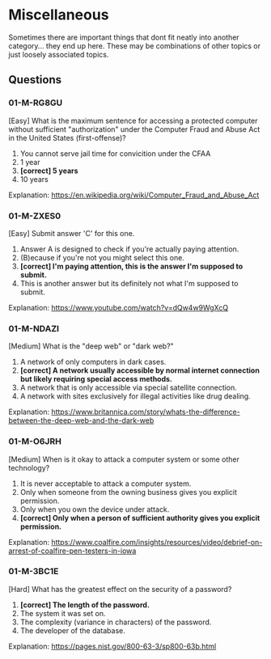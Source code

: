 # Miscellaneous
Sometimes there are important things that dont fit neatly into another category... they end up here. These may be combinations of other topics or just loosely associated topics.


## Questions
### 01-M-RG8GU
[Easy] 
What is the maximum sentence for accessing a protected computer without sufficient "authorization" under the Computer Fraud and Abuse Act in the United States (first-offense)?
1. You cannot serve jail time for convicition under the CFAA
2. 1 year
3. **[correct] 5 years**
4. 10 years

Explanation: https://en.wikipedia.org/wiki/Computer_Fraud_and_Abuse_Act


### 01-M-ZXES0
[Easy] Submit answer 'C' for this one.
1. Answer A is designed to check if you're actually paying attention.
2. (B)ecause if you're not you might select this one.
3. **[correct] I'm paying attention, this is the answer I'm supposed to submit.**
4. This is another answer but its definitely not what I'm supposed to submit.

Explanation: https://www.youtube.com/watch?v=dQw4w9WgXcQ


### 01-M-NDAZI
[Medium] What is the "deep web" or "dark web?"
1. A network of only computers in dark cases.
2. **[correct] A network usually accessible by normal internet connection but likely requiring special access methods.**
3. A network that is only accessible via special satellite connection.
4. A network with sites exclusively for illegal activities like drug dealing.

Explanation: https://www.britannica.com/story/whats-the-difference-between-the-deep-web-and-the-dark-web


### 01-M-O6JRH
[Medium] When is it okay to attack a computer system or some other technology?
1. It is never acceptable to attack a computer system.
2. Only when someone from the owning business gives you explicit permission.
3. Only when you own the device under attack.
4. **[correct] Only when a person of sufficient authority gives you explicit permission.**

Explanation: https://www.coalfire.com/insights/resources/video/debrief-on-arrest-of-coalfire-pen-testers-in-iowa


### 01-M-3BC1E
[Hard] What has the greatest effect on the security of a password?
1. **[correct] The length of the password.**
2. The system it was set on.
3. The complexity (variance in characters) of the password.
4. The developer of the database.

Explanation: https://pages.nist.gov/800-63-3/sp800-63b.html
